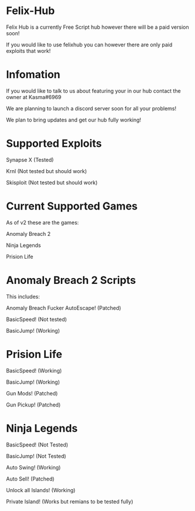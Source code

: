 # Felix-Hub

Felix Hub is a currently Free Script hub however there will be a paid version soon!

If you would like to use felixhub you can however there are only paid exploits that work!

# Infomation

If you would like to talk to us about featuring your in our hub contact the owner at Kasma#6969

We are planning to launch a discord server soon for all your problems!

We plan to bring updates and get our hub fully working!

# Supported Exploits

Synapse X (Tested)

Krnl (Not tested but should work)

Skisploit (Not tested but should work)

# Current Supported Games
As of v2 these are the games:

Anomaly Breach 2

Ninja Legends

Prision Life

# Anomaly Breach 2 Scripts

This includes:

Anomaly Breach Fucker AutoEscape! (Patched)

BasicSpeed! (Not tested)

BasicJump! (Working)

# Prision Life

BasicSpeed! (Working)

BasicJump! (Working)

Gun Mods! (Patched)

Gun Pickup! (Patched)

# Ninja Legends

BasicSpeed! (Not Tested)

BasicJump! (Not Tested)

Auto Swing! (Working)

Auto Sell! (Patched)

Unlock all Islands! (Working)

Private Island! (Works but remians to be tested fully)
